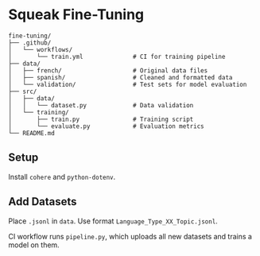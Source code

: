 # Squeak Fine-Tuning

```
fine-tuning/
├── .github/
│   └── workflows/
│       └── train.yml              # CI for training pipeline
├── data/
│   ├── french/                    # Original data files
│   ├── spanish/                   # Cleaned and formatted data
│   └── validation/                # Test sets for model evaluation
├── src/
│   ├── data/
│   │   └── dataset.py             # Data validation
│   └── training/
│       ├── train.py               # Training script
│       └── evaluate.py            # Evaluation metrics
└── README.md
```

## Setup
Install `cohere` and `python-dotenv`.

## Add Datasets
Place `.jsonl` in `data`.
Use format `Language_Type_XX_Topic.jsonl`.

CI workflow runs `pipeline.py`, which uploads all new datasets and trains a model on them.
